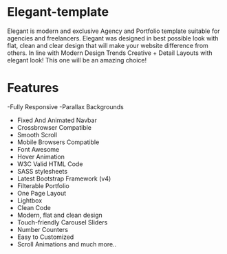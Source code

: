 # Elegant-template

Elegant is modern and exclusive Agency and Portfolio template suitable for agencies and freelancers. Elegant was designed in best possible look with flat, clean and clear design that will make your website difference from others. In line with Modern Design Trends Creative + Detail Layouts with elegant look! This one will be an amazing choice!


# Features

-Fully Responsive
-Parallax Backgrounds
- Fixed And Animated Navbar
- Crossbrowser Compatible
- Smooth Scroll
- Mobile Browsers Compatible
- Font Awesome 
- Hover Animation
- W3C Valid HTML Code
- SASS stylesheets
- Latest Bootstrap Framework (v4)
- Filterable Portfolio
- One Page Layout
- Lightbox
- Clean Code
- Modern, flat and clean design
- Touch-friendly Carousel Sliders
- Number Counters
- Easy to Customized
- Scroll Animations
and much more..
